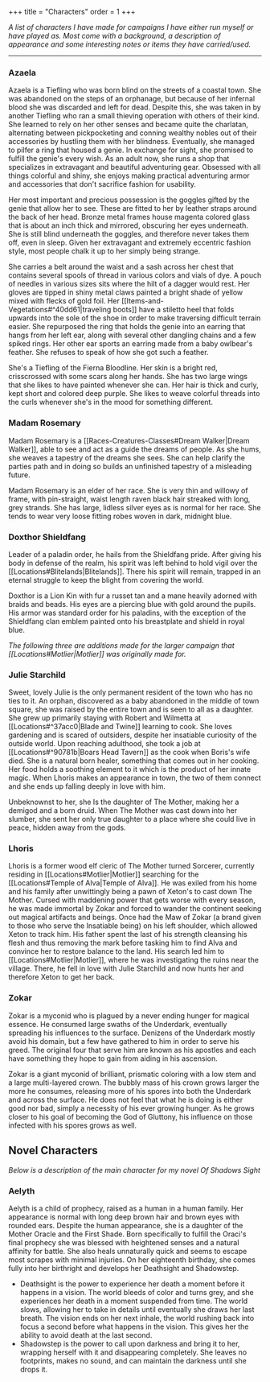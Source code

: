 +++
title = "Characters"
order = 1
+++

*A list of characters I have made for campaigns I have either run myself or have played as. Most come with a background, a description of appearance and some interesting notes or items they have carried/used.*

---

### Azaela

Azaela is a Tiefling who was born blind on the streets of a coastal town. She was abandoned on the steps of an orphanage, but because of her infernal blood she was discarded and left for dead. Despite this, she was taken in by another Tiefling who ran a small thieving operation with others of their kind. She learned to rely on her other senses and became quite the charlatan, alternating between pickpocketing and conning wealthy nobles out of their accessories by hustling them with her blindness. Eventually, she managed to pilfer a ring that housed a genie. In exchange for sight, she promised to fulfill the genie's every wish. As an adult now, she runs a shop that specializes in extravagant and beautiful adventuring gear. Obsessed with all things colorful and shiny, she enjoys making practical adventuring armor and accessories that don't sacrifice fashion for usability.

Her most important and precious possession is the goggles gifted by the genie that allow her to see. These are fitted to her by leather straps around the back of her head. Bronze metal frames house magenta colored glass that is about an inch thick and mirrored, obscuring her eyes underneath. She is still blind underneath the goggles, and therefore never takes them off, even in sleep. Given her extravagant and extremely eccentric fashion style, most people chalk it up to her simply being strange.

She carries a belt around the waist and a sash across her chest that contains several spools of thread in various colors and vials of dye. A pouch of needles in various sizes sits where the hilt of a dagger would rest. Her gloves are tipped in shiny metal claws painted a bright shade of yellow mixed with flecks of gold foil. Her [[Items-and-Vegetations#^40dd61|traveling boots]] have a stiletto heel that folds upwards into the sole of the shoe in order to make traversing difficult terrain easier. She repurposed the ring that holds the genie into an earring that hangs from her left ear, along with several other dangling chains and a few spiked rings. Her other ear sports an earring made from a baby owlbear's feather. She refuses to speak of how she got such a feather.

She's a Tiefling of the Fierna Bloodline. Her skin is a bright red, crisscrossed with some scars along her hands. She has two large wings that she likes to have painted whenever she can. Her hair is thick and curly, kept short and colored deep purple. She likes to weave colorful threads into the curls whenever she's in the mood for something different.

### Madam Rosemary

Madam Rosemary is a [[Races-Creatures-Classes#Dream Walker|Dream Walker]], able to see and act as a guide the dreams of people. As she hums, she weaves a tapestry of the dreams she sees. She can help clarify the parties path and in doing so builds an unfinished tapestry of a misleading future.

Madam Rosemary is an elder of her race. She is very thin and willowy of frame, with pin-straight, waist length raven black hair streaked with long, grey strands. She has large, lidless silver eyes as is normal for her race. She tends to wear very loose fitting robes woven in dark, midnight blue.

### Doxthor Shieldfang

Leader of a paladin order, he hails from the Shieldfang pride. After giving his body in defense of the realm, his spirit was left behind to hold vigil over the [[Locations#Blitelands|Blitelands]]. There his spirit will remain, trapped in an eternal struggle to keep the blight from covering the world.

Doxthor is a Lion Kin with fur a russet tan and a mane heavily adorned with braids and beads. His eyes are a piercing blue with gold around the pupils. His armor was standard order for his paladins, with the exception of the Shieldfang clan emblem painted onto his breastplate and shield in royal blue.

<!--
### Lucian Icebane

Lucian Icebane is a legendary hero known throughout the land as a banisher of dragons. He was last seen venturing into the [[Locations#Howling Fjords|Howling Fjords]] to face down Oraxis and no one has seen him since. Those who venture after him can find his tomb and learn from the inscription at his feet that gave his life to trap Oraxis in his own ice to keep him from freezing the world. Before this, he opened a portal to another plane using his sword [[Items-and-Vegetations#^3ba6fe|Serpent Tongue]], banishing the last of the dragons of the realm into it. The plane is now home to every dragon except Oraxis, and can only be opened with the [[Items-and-Vegetations#^3ba6fe|Serpent Tongue]].
-->

*The following three are additions made for the larger campaign that [[Locations#Motlier|Motlier]] was originally made for.*
### Julie Starchild

 Sweet, lovely Julie is the only permanent resident of the town who has no ties to it. An orphan, discovered as a baby abandoned in the middle of town square, she was raised by the entire town and is seen to all as a daughter. She grew up primarily staying with Robert and Wilmetta at [[Locations#^37acc0|Blade and Twine]] learning to cook. She loves gardening and is scared of outsiders, despite her insatiable curiosity of the outside world. Upon reaching adulthood, she took a job at [[Locations#^90781b|Boars Head Tavern]] as the cook when Boris's wife died. She is a natural born healer, something that comes out in her cooking. Her food holds a soothing element to it which is the product of her innate magic. When Lhoris makes an appearance in town, the two of them connect and she ends up falling deeply in love with him.

Unbeknownst to her, she Is the daughter of The Mother, making her a demigod and a born druid. When The Mother was cast down into her slumber, she sent her only true daughter to a place where she could live in peace, hidden away from the gods.

### Lhoris 

 Lhoris is a former wood elf cleric of The Mother turned Sorcerer, currently residing in [[Locations#Motlier|Motlier]] searching for the [[Locations#Temple of Alva|Temple of Alva]]. He was exiled from his home and his family after unwittingly being a pawn of Xeton's to cast down The Mother. Cursed with maddening power that gets worse with every season, he was made immortal by Zokar and forced to wander the continent seeking out magical artifacts and beings. Once had the Maw of Zokar (a brand given to those who serve the Insatiable being) on his left shoulder, which allowed Xeton to track him. His father spent the last of his strength cleansing his flesh and thus removing the mark before tasking him to find Alva and convince her to restore balance to the land. His search led him to [[Locations#Motlier|Motlier]], where he was investigating the ruins near the village. There, he fell in love with Julie Starchild and now hunts her and therefore Xeton to get her back.

### Zokar

Zokar is a myconid who is plagued by a never ending hunger for magical essence. He consumed large swaths of the Underdark, eventually spreading his influences to the surface. Denizens of the Underdark mostly avoid his domain, but a few have gathered to him in order to serve his greed. The original four that serve him are known as his apostles and each have something they hope to gain from aiding in his ascension.

Zokar is a giant myconid of brilliant, prismatic coloring with a low stem and a large multi-layered crown. The bubbly mass of his crown grows larger the more he consumes, releasing more of his spores into both the Underdark and across the surface. He does not feel that what he is doing is either good nor bad, simply a necessity of his ever growing hunger. As he grows closer to his goal of becoming the God of Gluttony, his influence on those infected with his spores grows as well.

## Novel Characters

*Below is a description of the main character for my novel Of Shadows Sight*
### Aelyth

Aelyth is a child of prophecy, raised as a human in a human family. Her appearance is normal with long deep brown hair and brown eyes with rounded ears. Despite the human appearance, she is a daughter of the Mother Oracle and the First Shade. Born specifically to fulfill the Oraci's final prophecy she was blessed with heightened senses and a natural affinity for battle. She also heals unnaturally quick and seems to escape most scrapes with minimal injuries. On her eighteenth birthday, she comes fully into her birthright and develops her Deathsight and Shadowstep.
- Deathsight is the power to experience her death a moment before it happens in a vision. The world bleeds of color and turns grey, and she experiences her death in a moment suspended from time. The world slows, allowing her to take in details until eventually she draws her last breath. The vision ends on her next inhale, the world rushing back into focus a second before what happens in the vision. This gives her the ability to avoid death at the last second.
- Shadowstep is the power to call upon darkness and bring it to her, wrapping herself with it and disappearing completely. She leaves no footprints, makes no sound, and can maintain the darkness until she drops it.